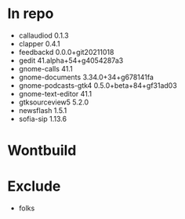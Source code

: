 # In repo
- callaudiod 0.1.3
- clapper 0.4.1
- feedbackd 0.0.0+git20211018
- gedit 41.alpha+54+g4054287a3
- gnome-calls 41.1
- gnome-documents 3.34.0+34+g678141fa
- gnome-podcasts-gtk4 0.5.0+beta+84+gf31ad03
- gnome-text-editor 41.1
- gtksourceview5 5.2.0
- newsflash 1.5.1
- sofia-sip 1.13.6

# Wontbuild

# Exclude
- folks
